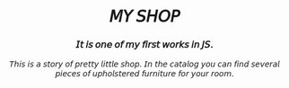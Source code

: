 <h1 align="center">𝘔𝘠 𝘚𝘏𝘖𝘗</h1>
<h3 align="center">𝘐𝘵 𝘪𝘴 𝘰𝘯𝘦 𝘰𝘧 𝘮𝘺 𝘧𝘪𝘳𝘴𝘵 𝘸𝘰𝘳𝘬𝘴 𝘪𝘯 𝘑𝘚.</h3>

<p align="center">𝘛𝘩𝘪𝘴 𝘪𝘴 𝘢 𝘴𝘵𝘰𝘳𝘺 𝘰𝘧 𝘱𝘳𝘦𝘵𝘵𝘺 𝘭𝘪𝘵𝘵𝘭𝘦 𝘴𝘩𝘰𝘱. 𝘐𝘯 𝘵𝘩𝘦 𝘤𝘢𝘵𝘢𝘭𝘰𝘨 𝘺𝘰𝘶 𝘤𝘢𝘯 𝘧𝘪𝘯𝘥 𝘴𝘦𝘷𝘦𝘳𝘢𝘭 𝘱𝘪𝘦𝘤𝘦𝘴 𝘰𝘧 𝘶𝘱𝘩𝘰𝘭𝘴𝘵𝘦𝘳𝘦𝘥 𝘧𝘶𝘳𝘯𝘪𝘵𝘶𝘳𝘦 𝘧𝘰𝘳 𝘺𝘰𝘶𝘳 𝘳𝘰𝘰𝘮.</p>
